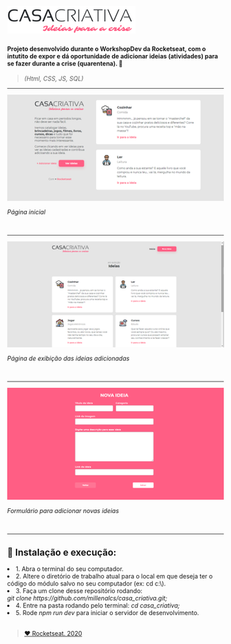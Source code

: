 # <img src = "public/logo.png">

 <h4> Projeto desenvolvido durante o WorkshopDev da Rocketseat, com o intutito de expor e dá oportunidade de adicionar ideias (atividades) para se fazer durante a crise (quarentena). 💜 </h4>
 
 > <i> (Html, CSS, JS, SQL) </i>
   <hr />
 
 <img src = "public/casacriativa.png.png">
 <p><i> Página inicial </i></p>
 </br>  <hr />
 <img src = "public/page_ideias.png">
 <p> <i>Página de exibição das ideias adicionadas </i></p>
  </br>  <hr />
 <img src = "public/form.png">
 <p><i> Formulário para adicionar novas ideias</i> </p>
  </br>

  <hr />
  
 ## 🤖 Instalação e execução:

<li> 1. Abra o terminal do seu computador.</li>
<li> 2. Altere o diretório de trabalho atual para o local em que deseja ter o código do módulo salvo no seu computador (ex: cd c:\).</li>
<li> 3. Faça um clone desse repositório rodando: </br>
 <i>  git clone https://github.com/millenalcs/casa_criativa.git; </i> </li>
<li> 4. Entre na pasta rodando pelo terminal: <i> cd casa_criativa;</i> </li>
<li> 5. Rode <i>npm run dev </i>para iniciar o servidor de desenvolvimento.</li>

 </br>
 
> <a href="rocketseat.com.br"> ♥ Rocketseat. 2020 </a>

